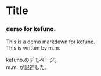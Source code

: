 # Title
### demo for kefuno.

This is a demo markdown for kefuno.  
This is written by m.m.

kefuno.のデモページ。  
m.m. が記述した。  

